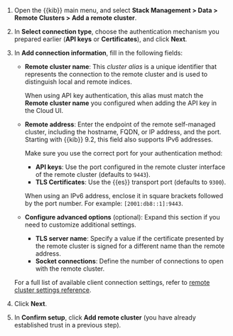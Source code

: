<!--
This snippet is in use in the following locations:
- ece-remote-cluster-self-managed.md
- ec-remote-cluster-self-managed.md
-->
1. Open the {{kib}} main menu, and select **Stack Management > Data > Remote Clusters > Add a remote cluster**.
2. In **Select connection type**, choose the authentication mechanism you prepared earlier (**API keys** or **Certificates**), and click **Next**.

3. In **Add connection information**, fill in the following fields:

    * **Remote cluster name**: This *cluster alias* is a unique identifier that represents the connection to the remote cluster and is used to distinguish local and remote indices.

      When using API key authentication, this alias must match the **Remote cluster name** you configured when adding the API key in the Cloud UI.
    * **Remote address**: Enter the endpoint of the remote self-managed cluster,  including the hostname, FQDN, or IP address, and the port. Starting with {{kib}} 9.2, this field also supports IPv6 addresses.

      Make sure you use the correct port for your authentication method:
      * **API keys**: Use the port configured in the remote cluster interface of the remote cluster (defaults to `9443`).  
      * **TLS Certificates**: Use the {{es}} transport port (defaults to `9300`).

      When using an IPv6 address, enclose it in square brackets followed by the port number. For example: `[2001:db8::1]:9443`.

    * **Configure advanced options** (optional): Expand this section if you need to customize additional settings.
      * **TLS server name**: Specify a value if the certificate presented by the remote cluster is signed for a different name than the remote address.
      * **Socket connections**: Define the number of connections to open with the remote cluster.

    For a full list of available client connection settings, refer to [remote cluster settings reference](elasticsearch://reference/elasticsearch/configuration-reference/remote-clusters.md#remote-cluster-proxy-settings).

4. Click **Next**.
5. In **Confirm setup**, click **Add remote cluster** (you have already established trust in a previous step).
